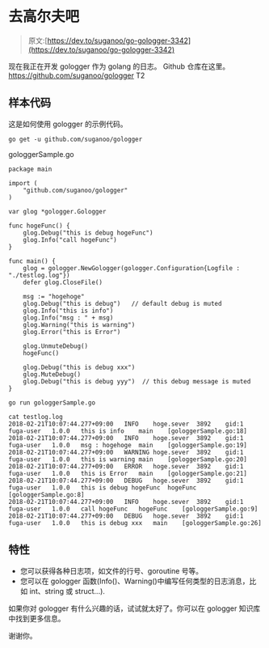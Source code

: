 # 去高尔夫吧

> 原文:[https://dev.to/suganoo/go-gologger-3342](https://dev.to/suganoo/go-gologger-3342)

现在我正在开发 gologger 作为 golang 的日志。
Github 仓库在这里。https://github.com/suganoo/gologger
T2

## [](#sample-code)样本代码

这是如何使用 gologger 的示例代码。

```
go get -u github.com/suganoo/gologger 
```

gologgerSample.go

```
package main

import (
    "github.com/suganoo/gologger"
)

var glog *gologger.Gologger

func hogeFunc() {
    glog.Debug("this is debug hogeFunc")
    glog.Info("call hogeFunc")
}

func main() {
    glog = gologger.NewGologger(gologger.Configuration{Logfile : "./testlog.log"})
    defer glog.CloseFile()

    msg := "hogehoge"
    glog.Debug("this is debug")   // default debug is muted
    glog.Info("this is info")
    glog.Info("msg : " + msg)
    glog.Warning("this is warning")
    glog.Error("this is Error")

    glog.UnmuteDebug()
    hogeFunc()

    glog.Debug("this is debug xxx")
    glog.MuteDebug()
    glog.Debug("this is debug yyy")  // this debug message is muted
} 
```

```
go run gologgerSample.go

cat testlog.log
2018-02-21T10:07:44.277+09:00   INFO    hoge.sever  3892    gid:1   fuga-user   1.0.0   this is info    main    [gologgerSample.go:18]
2018-02-21T10:07:44.277+09:00   INFO    hoge.sever  3892    gid:1   fuga-user   1.0.0   msg : hogehoge  main    [gologgerSample.go:19]
2018-02-21T10:07:44.277+09:00   WARNING hoge.sever  3892    gid:1   fuga-user   1.0.0   this is warning main    [gologgerSample.go:20]
2018-02-21T10:07:44.277+09:00   ERROR   hoge.sever  3892    gid:1   fuga-user   1.0.0   this is Error   main    [gologgerSample.go:21]
2018-02-21T10:07:44.277+09:00   DEBUG   hoge.sever  3892    gid:1   fuga-user   1.0.0   this is debug hogeFunc  hogeFunc    [gologgerSample.go:8]
2018-02-21T10:07:44.277+09:00   INFO    hoge.sever  3892    gid:1   fuga-user   1.0.0   call hogeFunc   hogeFunc    [gologgerSample.go:9]
2018-02-21T10:07:44.277+09:00   DEBUG   hoge.sever  3892    gid:1   fuga-user   1.0.0   this is debug xxx   main    [gologgerSample.go:26] 
```

## [](#features)特性

*   您可以获得各种日志项，如文件的行号、goroutine 号等。
*   您可以在 gologger 函数(Info()、Warning()中编写任何类型的日志消息，比如 int、string 或 struct...).

如果你对 gologger 有什么兴趣的话，试试就太好了。你可以在 gologger 知识库中找到更多信息。

谢谢你。